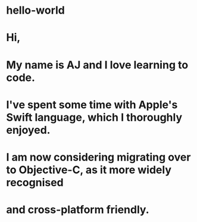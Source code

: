 # hello-world

# Hi,
# My name is AJ and I love learning to code.
# I've spent some time with Apple's Swift language, which I thoroughly enjoyed.
# I am now considering migrating over to Objective-C, as it more widely recognised
# and cross-platform friendly.
